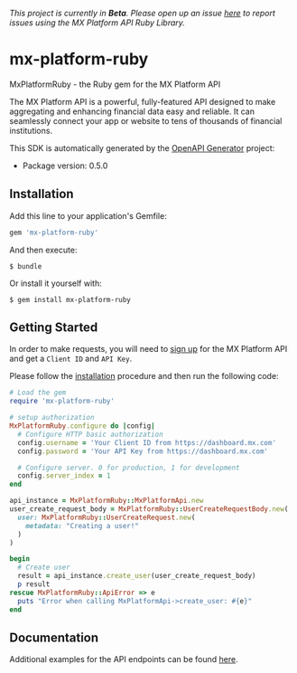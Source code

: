 *This project is currently in **Beta**. Please open up an issue [here](https://github.com/mxenabled/mx-platform-ruby/issues) to report issues using the MX Platform API Ruby Library.*

# mx-platform-ruby

MxPlatformRuby - the Ruby gem for the MX Platform API

The MX Platform API is a powerful, fully-featured API designed to make aggregating and enhancing financial data easy and reliable. It can seamlessly connect your app or website to tens of thousands of financial institutions.

This SDK is automatically generated by the [OpenAPI Generator](https://openapi-generator.tech) project:

- Package version: 0.5.0

## Installation

Add this line to your application's Gemfile:

```ruby
gem 'mx-platform-ruby'
```

And then execute:
```shell
$ bundle
```

Or install it yourself with:
```shell
$ gem install mx-platform-ruby
```

## Getting Started

In order to make requests, you will need to [sign up](https://dashboard.mx.com/sign_up) for the MX Platform API and get a `Client ID` and `API Key`.

Please follow the [installation](#installation) procedure and then run the following code:

```ruby
# Load the gem
require 'mx-platform-ruby'

# setup authorization
MxPlatformRuby.configure do |config|
  # Configure HTTP basic authorization
  config.username = 'Your Client ID from https://dashboard.mx.com'
  config.password = 'Your API Key from https://dashboard.mx.com'

  # Configure server. 0 for production, 1 for development
  config.server_index = 1
end

api_instance = MxPlatformRuby::MxPlatformApi.new
user_create_request_body = MxPlatformRuby::UserCreateRequestBody.new(
  user: MxPlatformRuby::UserCreateRequest.new(
    metadata: "Creating a user!"
  )
)

begin
  # Create user
  result = api_instance.create_user(user_create_request_body)
  p result
rescue MxPlatformRuby::ApiError => e
  puts "Error when calling MxPlatformApi->create_user: #{e}"
end
```

## Documentation

Additional examples for the API endpoints can be found [here](docs/MxPlatformApi.md).
